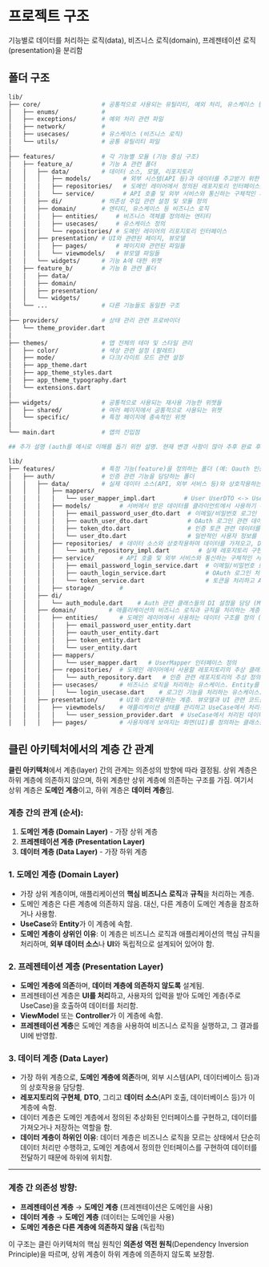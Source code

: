 # 프로젝트 구조

기능별로 데이터를 처리하는 로직(data), 비즈니스 로직(domain), 프레젠테이션 로직(presentation)을 분리함

## 폴더 구조

```bash
lib/
├── core/                 # 공통적으로 사용되는 유틸리티, 예외 처리, 유스케이스 등
│   ├── enums/            # 
│   ├── exceptions/       # 예외 처리 관련 파일
│   ├── network/          # 
│   ├── usecases/         # 유스케이스 (비즈니스 로직)
│   └── utils/            # 공통 유틸리티 파일
│
├── features/             # 각 기능별 모듈 (기능 중심 구조)
│   ├── feature_a/        # 기능 A 관련 폴더
│   │   ├── data/         # 데이터 소스, 모델, 리포지토리
│   │   │   ├── models/         # 외부 시스템(API 등)과 데이터를 주고받기 위한 DTO 정의
│   │   │   ├── repositories/   # 도메인 레이어에서 정의된 레포지토리 인터페이스를 구현하는 클래스
│   │   │   └── service/        # API 호출 및 외부 서비스와 통신하는 구체적인 서비스 클래스 정의
│   │   ├── di/           # 의존성 주입 관련 설정 및 모듈 정의
│   │   ├── domain/       # 엔티티, 유스케이스 등 비즈니스 로직
│   │   │   ├── entities/     # 비즈니스 객체를 정의하는 엔티티
│   │   │   ├── usecases/     # 유스케이스 정의
│   │   │   └── repositories/ # 도메인 레이어의 리포지토리 인터페이스
│   │   ├── presentation/ # UI와 관련된 페이지, 뷰모델
│   │   │   ├── pages/        # 페이지와 관련된 파일들
│   │   │   └── viewmodels/   # 뷰모델 파일들
│   │   └── widgets/      # 기능 A에 대한 위젯
│   ├── feature_b/        # 기능 B 관련 폴더
│   │   ├── data/
│   │   ├── domain/
│   │   ├── presentation/
│   │   └── widgets/
│   └── ...               # 다른 기능들도 동일한 구조
│
├── providers/            # 상태 관리 관련 프로바이더
│   └── theme_provider.dart
│
├── themes/               # 앱 전체의 테마 및 스타일 관리
│   ├── color/            # 색상 관련 설정 (팔레트)
│   ├── mode/             # 다크/라이트 모드 관련 설정
│   ├── app_theme.dart
│   ├── app_theme_styles.dart
│   ├── app_theme_typography.dart
│   └── extensions.dart
│
├── widgets/              # 공통적으로 사용되는 재사용 가능한 위젯들
│   ├── shared/           # 여러 페이지에서 공통적으로 사용되는 위젯
│   └── specific/         # 특정 페이지에 종속적인 위젯
│
└── main.dart             # 앱의 진입점
```

```bash
## 추가 설명 (auth를 예시로 이해를 돕기 위한 설명. 현재 변경 사항이 많아 추후 완료 후 수정할 예정)

lib/
├── features/             # 특정 기능(feature)을 정의하는 폴더 (예: Oauth 인증 기능)
│   ├── auth/             # 인증 관련 기능을 담당하는 폴더
│   │   ├── data/         # 실제 데이터 소스(API, 외부 서비스 등)와 상호작용하는 계층
│   │   │   ├── mappers/
│   │   │   │   └── user_mapper_impl.dart        # User UserDTO <-> UserEntity 변환 담당
│   │   │   ├── models/        # 서버에서 받은 데이터를 클라이언트에서 사용하기 위한 DTO를 정의
│   │   │   │   ├── email_password_user_dto.dart  # 이메일/비밀번호 로그인 관련 데이터를 전송하기 위한 DTO
│   │   │   │   ├── oauth_user_dto.dart           # OAuth 로그인 관련 데이터를 전송하기 위한 DTO
│   │   │   │   ├── token_dto.dart                # 인증 토큰 관련 데이터를 전송하기 위한 DTO
│   │   │   │   └── user_dto.dart                 # 일반적인 사용자 정보를 담은 DTO
│   │   │   ├── repositories/  # 데이터 소스와 상호작용하여 데이터를 가져오고, DTO를 Entity로 변환하여 도메인 레이어로 전달
│   │   │   │   └── auth_repository_impl.dart        # 실제 레포지토리 구현. 서버에서 데이터를 가져오거나 전송하며, DTO를 Entity로 변환하여 도메인 레이어에 전달
│   │   │   ├── service/       # API 호출 및 외부 서비스와 통신하는 구체적인 서비스 클래스 정의
│   │   │   │   ├── email_password_login_service.dart  # 이메일/비밀번호 로그인 처리 로직을 담은 서비스 클래스
│   │   │   │   ├── oauth_login_service.dart           # OAuth 로그인 처리 로직을 담은 서비스 클래스
│   │   │   │   └── token_service.dart                 # 토큰을 처리하고 API 요청을 관리하는 서비스 클래스
│   │   │   ├── storage/       # 
│   │   ├── di/
│   │   │   └── auth_module.dart    # Auth 관련 클래스들의 DI 설정을 담당 (MultiProvider에서 사용할 의존성 리스트를 관리)
│   │   ├── domain/         # 애플리케이션의 비즈니스 로직과 규칙을 처리하는 계층
│   │   │   ├── entities/      # 도메인 레이어에서 사용하는 데이터 구조를 정의 (비즈니스 로직에 사용되는 엔티티)
│   │   │   │   ├── email_password_user_entity.dart
│   │   │   │   ├── oauth_user_entity.dart           
│   │   │   │   ├── token_entity.dart
│   │   │   │   └── user_entity.dart              
│   │   │   ├── mappers/
│   │   │   │   └── user_mapper.dart   # UserMapper 인터페이스 정의 
│   │   │   ├── repositories/  # 도메인 레이어에서 사용할 레포지토리의 추상 클래스 (데이터 레이어에서 구현)
│   │   │   │   └── auth_repository.dart   # 인증 관련 레포지토리의 추상 정의, 실제 구현은 데이터 레이어에서 수행
│   │   │   ├── usecases/      # 비즈니스 로직을 처리하는 유스케이스. Entity를 사용해 로직을 실행하고 처리된 데이터를 반환
│   │   │   │   └── login_usecase.dart    # 로그인 기능을 처리하는 유스케이스. 레포지토리를 호출해 엔티티를 사용해 비즈니스 로직을 처리
│   │   ├── presentation/      # UI와 상호작용하는 계층. 뷰모델과 UI 관련 코드를 포함
│   │   │   ├── viewmodels/    # 애플리케이션 상태를 관리하고 UseCase에서 처리된 데이터를 UI에 반영
│   │   │   │   └── user_session_provider.dart  # UseCase에서 처리된 데이터를 기반으로 사용자 세션을 관리하며 UI에 반영
│   │   │   ├── pages/         # 사용자에게 보여지는 화면(UI)를 정의하는 클래스들. ViewModel에서 상태를 가져와 화면에 표시
```



## 클린 아키텍처에서의 계층 간 관계

**클린 아키텍처**에서 계층(layer) 간의 관계는 의존성의 방향에 따라 결정됨. 상위 계층은 하위 계층에 의존하지 않으며, 하위 계층만 상위 계층에 의존하는 구조를 가짐. 여기서 상위 계층은 **도메인 계층**이고, 하위 계층은 **데이터 계층**임.

### 계층 간의 관계 (순서):
1. **도메인 계층 (Domain Layer)** - 가장 상위 계층
2. **프레젠테이션 계층 (Presentation Layer)**
3. **데이터 계층 (Data Layer)** - 가장 하위 계층

### 1. 도메인 계층 (Domain Layer)
- 가장 상위 계층이며, 애플리케이션의 **핵심 비즈니스 로직**과 **규칙**을 처리하는 계층.
- 도메인 계층은 다른 계층에 의존하지 않음. 대신, 다른 계층이 도메인 계층을 참조하거나 사용함.
- **UseCase**와 **Entity**가 이 계층에 속함.
- **도메인 계층이 상위인 이유**: 이 계층은 비즈니스 로직과 애플리케이션의 핵심 규칙을 처리하며, **외부 데이터 소스**나 **UI**와 독립적으로 설계되어 있어야 함.

### 2. 프레젠테이션 계층 (Presentation Layer)
- **도메인 계층에 의존**하며, **데이터 계층에 의존하지 않도록** 설계됨.
- 프레젠테이션 계층은 **UI를 처리**하고, 사용자의 입력을 받아 도메인 계층(주로 UseCase)을 호출하여 데이터를 처리함.
- **ViewModel** 또는 **Controller**가 이 계층에 속함.
- **프레젠테이션 계층**은 도메인 계층을 사용하여 비즈니스 로직을 실행하고, 그 결과를 UI에 반영함.

### 3. 데이터 계층 (Data Layer)
- 가장 하위 계층으로, **도메인 계층에 의존**하며, 외부 시스템(API, 데이터베이스 등)과의 상호작용을 담당함.
- **레포지토리의 구현체**, **DTO**, 그리고 **데이터 소스**(API 호출, 데이터베이스 등)가 이 계층에 속함.
- 데이터 계층은 도메인 계층에서 정의된 추상화된 인터페이스를 구현하고, 데이터를 가져오거나 저장하는 역할을 함.
- **데이터 계층이 하위인 이유**: 데이터 계층은 비즈니스 로직을 모르는 상태에서 단순히 데이터 처리만 수행하고, 도메인 계층에서 정의한 인터페이스를 구현하여 데이터를 전달하기 때문에 하위에 위치함.

---

### 계층 간 의존성 방향:
- **프레젠테이션 계층** → **도메인 계층** (프레젠테이션은 도메인을 사용)
- **데이터 계층** → **도메인 계층** (데이터는 도메인을 사용)
- **도메인 계층은 다른 계층에 의존하지 않음** (독립적)

이 구조는 클린 아키텍처의 핵심 원칙인 **의존성 역전 원칙**(Dependency Inversion Principle)을 따르며, 상위 계층이 하위 계층에 의존하지 않도록 보장함.
